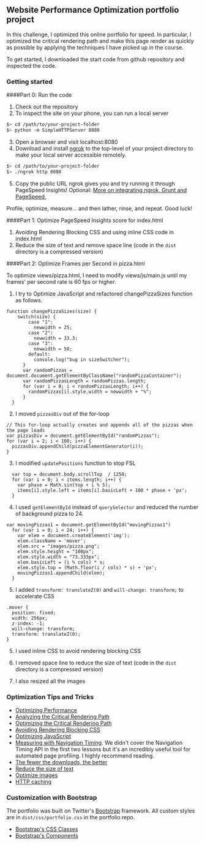 ## Website Performance Optimization portfolio project

In this challenge, I optimized this online portfolio for speed. In particular, I optimized the critical rendering path and make this page render as quickly as possible by applying the techniques I have picked up in the course.

To get started, I downloaded the start code from github repository and inspected the code.

### Getting started

####Part 0: Run the code

1. Check out the repository
2. To inspect the site on your phone, you can run a local server

  ```bash
  $> cd /path/to/your-project-folder
  $> python -m SimpleHTTPServer 8080
  ```

3. Open a browser and visit localhost:8080
4. Download and install [ngrok](https://ngrok.com/) to the top-level of your project directory to make your local server accessible remotely.

  ``` bash
  $> cd /path/to/your-project-folder
  $> ./ngrok http 8080
  ```

5. Copy the public URL ngrok gives you and try running it through PageSpeed Insights! Optional: [More on integrating ngrok, Grunt and PageSpeed.](http://www.jamescryer.com/2014/06/12/grunt-pagespeed-and-ngrok-locally-testing/)

Profile, optimize, measure... and then lather, rinse, and repeat. Good luck!

####Part 1: Optimize PageSpeed Insights score for index.html

1. Avoiding Rendering Blocking CSS and using inline CSS code in index.html
2. Reduce the size of text and remove space line (code in the `dist` directory is a compressed version)

####Part 2: Optimize Frames per Second in pizza.html

To optimize views/pizza.html, I need to modify views/js/main.js until my frames' per second rate is 60 fps or higher. 

1. I try to Optimize JavaScript and refactored changePizzaSizes function as follows.

```
function changePizzaSizes(size) {
    switch(size) {
        case "1":
          newwidth = 25;
        case "2":
          newwidth = 33.3;
        case "3":
          newwidth = 50;
        default:
          console.log("bug in sizeSwitcher");
      }
      var randomPizzas = document.document.getElementByClassName("randomPizzaContainer");
      var randomPizzasLength = randomPizzas.length;
      for (var i = 0; i < randomPizzasLength; i++) {
        randomPizzas[i].style.width = newwidth + "%";
      }
  }
```

2. I moved `pizzasDiv` out of the for-loop

```
// This for-loop actually creates and appends all of the pizzas when the page loads
var pizzasDiv = document.getElementById("randomPizzas");
for (var i = 2; i < 100; i++) {
  pizzasDiv.appendChild(pizzaElementGenerator(i));
}
```

3. I modified `updatePositions` function to stop FSL

```
  var top = document.body.scrollTop  / 1250;
  for (var i = 0; i < items.length; i++) {
    var phase = Math.sin(top + i % 5);    
    items[i].style.left = items[i].basicLeft + 100 * phase + 'px';
  }
```
4. I used `getElementById` instead of `querySelector` and reduced the number of background pizza to 24.

```
var movingPizzas1 = document.getElementById("movingPizzas1")
  for (var i = 0; i < 24; i++) {
  	var elem = document.createElement('img');
    elem.className = 'mover';
    elem.src = "images/pizza.png";
    elem.style.height = "100px";
    elem.style.width = "73.333px";
    elem.basicLeft = (i % cols) * s;
    elem.style.top = (Math.floor(i / cols) * s) + 'px';
    movingPizzas1.appendChild(elem);
  }
```
5. I added `transform: translateZ(0)` and `will-change: transform;` to accelerate CSS

```
.mover {
  position: fixed;
  width: 256px;
  z-index: -1;
  will-change: transform;
  transform: translateZ(0);
}
```

5. I used inline CSS to avoid rendering blocking CSS 
6. I removed space line to reduce the size of text (code in the `dist` directory is a compressed version)

7. I also resized all the images

### Optimization Tips and Tricks
* [Optimizing Performance](https://developers.google.com/web/fundamentals/performance/ "web performance")
* [Analyzing the Critical Rendering Path](https://developers.google.com/web/fundamentals/performance/critical-rendering-path/analyzing-crp.html "analyzing crp")
* [Optimizing the Critical Rendering Path](https://developers.google.com/web/fundamentals/performance/critical-rendering-path/optimizing-critical-rendering-path.html "optimize the crp!")
* [Avoiding Rendering Blocking CSS](https://developers.google.com/web/fundamentals/performance/critical-rendering-path/render-blocking-css.html "render blocking css")
* [Optimizing JavaScript](https://developers.google.com/web/fundamentals/performance/critical-rendering-path/adding-interactivity-with-javascript.html "javascript")
* [Measuring with Navigation Timing](https://developers.google.com/web/fundamentals/performance/critical-rendering-path/measure-crp.html "nav timing api"). We didn't cover the Navigation Timing API in the first two lessons but it's an incredibly useful tool for automated page profiling. I highly recommend reading.
* <a href="https://developers.google.com/web/fundamentals/performance/optimizing-content-efficiency/eliminate-downloads.html">The fewer the downloads, the better</a>
* <a href="https://developers.google.com/web/fundamentals/performance/optimizing-content-efficiency/optimize-encoding-and-transfer.html">Reduce the size of text</a>
* <a href="https://developers.google.com/web/fundamentals/performance/optimizing-content-efficiency/image-optimization.html">Optimize images</a>
* <a href="https://developers.google.com/web/fundamentals/performance/optimizing-content-efficiency/http-caching.html">HTTP caching</a>

### Customization with Bootstrap
The portfolio was built on Twitter's <a href="http://getbootstrap.com/">Bootstrap</a> framework. All custom styles are in `dist/css/portfolio.css` in the portfolio repo.

* <a href="http://getbootstrap.com/css/">Bootstrap's CSS Classes</a>
* <a href="http://getbootstrap.com/components/">Bootstrap's Components</a>
